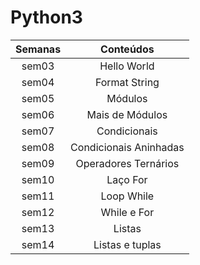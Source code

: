 # Python3

| Semanas |       Conteúdos        |
|:-------:|:----------------------:|
|  sem03  |      Hello World       |
|  sem04  |     Format String      |
|  sem05  |        Módulos         |
|  sem06  |    Mais de Módulos     |
|  sem07  |      Condicionais      |
|  sem08  | Condicionais Aninhadas |
|  sem09  |  Operadores Ternários  |
|  sem10  |        Laço For        |
|  sem11  |       Loop While       |
|  sem12  |      While e For       |
|  sem13  |         Listas         |
|  sem14  |    Listas e tuplas     |